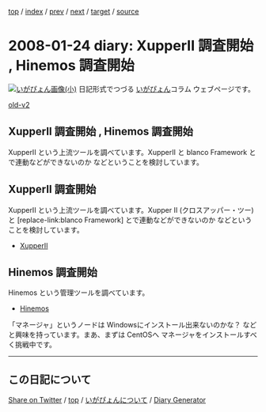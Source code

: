 [top](https://igapyon.github.io/diary/) 
 / [index](https://igapyon.github.io/diary/2008/index.html) 
 / [prev](https://igapyon.github.io/diary/2008/ig080122.html) 
 / [next](https://igapyon.github.io/diary/2008/ig080125.html) 
 / [target](https://igapyon.github.io/diary/2008/ig080124.html) 
 / [source](https://github.com/igapyon/diary/blob/gh-pages/2008/ig080124.html.src.md) 

2008-01-24 diary: XupperII 調査開始 , Hinemos 調査開始
=====================================================================================================
[![いがぴょん画像(小)](https://igapyon.github.io/diary/images/iga200306s.jpg "いがぴょん")](https://igapyon.github.io/diary/memo/memoigapyon.html) 日記形式でつづる [いがぴょん](https://igapyon.github.io/diary/memo/memoigapyon.html)コラム ウェブページです。

[old-v2](ig080124-orig.html)

## XupperII 調査開始 , Hinemos 調査開始

XupperII という上流ツールを調べています。XupperII と blanco Framework とで連動などができないのか などということを検討しています。


## XupperII 調査開始

XupperII という上流ツールを調べています。Xupper II (クロスアッパー・ツー) と [replace-link:blanco
Framework] とで連動などができないのか などということを検討しています。

* [XupperII](http://xupper.kensystem.co.jp/support/)

## Hinemos 調査開始

Hinemos という管理ツールを調べています。

* [Hinemos](http://www.hinemos.info/)

「マネージャ」というノードは Windowsにインストール出来ないのかな？ などと興味を持っています。まあ、まずは CentOSへ マネージャをインストールすべく挑戦中です。

----------------------------------------------------------------------------------------------------

## この日記について

[Share on Twitter](https://twitter.com/intent/tweet?hashtags=igapyon%2Cdiary%2C%E3%81%84%E3%81%8C%E3%81%B4%E3%82%87%E3%82%93&text=XupperII+%E8%AA%BF%E6%9F%BB%E9%96%8B%E5%A7%8B+%2C+Hinemos+%E8%AA%BF%E6%9F%BB%E9%96%8B%E5%A7%8B&url=https%3A%2F%2Figapyon.github.io%2Fdiary%2F2008%2Fig080124.html) / [top](https://igapyon.github.io/diary/) / [いがぴょんについて](https://igapyon.github.io/diary/memo/memoigapyon.html) / [Diary Generator](https://github.com/igapyon/igapyonv3)
